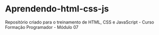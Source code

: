 # Aprendendo-html-css-js
Repositório criado para o treinamento de HTML, CSS e JavaScript - Curso Formação Programador - Módulo 07
